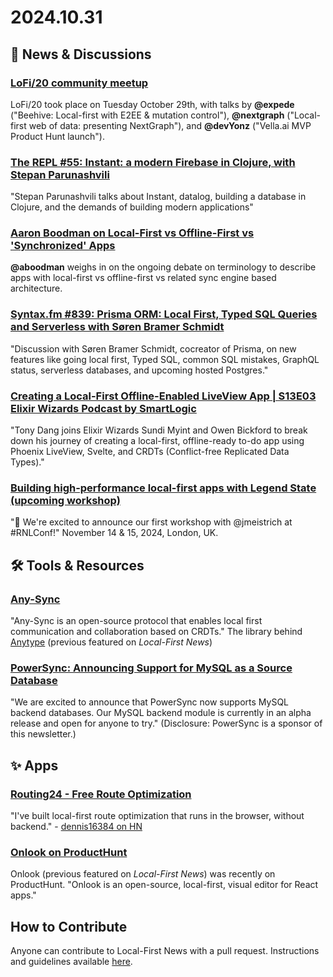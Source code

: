 # 2024.10.31

## 📰 News & Discussions 

### [LoFi/20 community meetup](https://www.youtube.com/watch?v=OAEOoaV-1bA&list=PLTbD2QA-VMnXFsLbuPGz1H-Najv9MD2-H&index=20)
LoFi/20 took place on Tuesday October 29th, with talks by **@expede** ("Beehive: Local-first with E2EE & mutation control"), **@nextgraph** ("Local-first web of data: presenting NextGraph"), and **@devYonz** ("Vella.ai MVP Product Hunt launch").

### [The REPL #55: Instant: a modern Firebase in Clojure, with Stepan Parunashvili](https://www.therepl.net/episodes/55/)
"Stepan Parunashvili talks about Instant, datalog, building a database in Clojure, and the demands of building modern applications"

### [Aaron Boodman on Local-First vs Offline-First vs 'Synchronized' Apps](https://x.com/aboodman/status/1851690841972314408)
**@aboodman** weighs in on the ongoing debate on terminology to describe apps with local-first vs offline-first vs related sync engine based architecture. 

### [Syntax.fm #839: Prisma ORM: Local First, Typed SQL Queries and Serverless with Søren Bramer Schmidt](https://syntax.fm/show/839/prisma-orm-local-first-typed-sql-queries-and-serverless-with-soren-bramer-schmidt)
"Discussion with Søren Bramer Schmidt, cocreator of Prisma, on new features like going local first, Typed SQL, common SQL mistakes, GraphQL status, serverless databases, and upcoming hosted Postgres."

### [Creating a Local-First Offline-Enabled LiveView App | S13E03 Elixir Wizards Podcast by SmartLogic](https://www.youtube.com/watch?app=desktop&v=kcafwf14SDo)
"Tony Dang joins Elixir Wizards Sundi Myint and Owen Bickford to break down his journey of creating a local-first, offline-ready to-do app using Phoenix LiveView, Svelte, and CRDTs (Conflict-free Replicated Data Types)."

### [Building high-performance local-first apps with Legend State (upcoming workshop)](https://x.com/RNLConf/status/1830917402512466257)
"🚀 We're excited to announce our first workshop with @jmeistrich at #RNLConf!" November 14 & 15, 2024, London, UK.


## 🛠️ Tools & Resources

### [Any-Sync](https://github.com/anyproto/any-sync)
"Any-Sync is an open-source protocol that enables local first communication and collaboration based on CRDTs." The library behind [Anytype](https://anytype.io/) (previous featured on _Local-First News_)

### [PowerSync: Announcing Support for MySQL as a Source Database](https://releases.powersync.com/announcements/announcing-mysql-as-a-source-database-alpha)
"We are excited to announce that PowerSync now supports MySQL backend databases. Our MySQL backend module is currently in an alpha release and open for anyone to try." (Disclosure: PowerSync is a sponsor of this newsletter.)


## ✨ Apps

### [Routing24 - Free Route Optimization](https://routing24.com/)
"I've built local-first route optimization that runs in the browser, without backend." - [dennis16384 on HN](https://news.ycombinator.com/item?id=41997476)

### [Onlook on ProductHunt](https://www.producthunt.com/posts/onlook-2?comment=4052986)
Onlook (previous featured on _Local-First News_) was recently on ProductHunt. "Onlook is an open-source, local-first, visual editor for React apps."


## How to Contribute
Anyone can contribute to Local-First News with a pull request. Instructions and guidelines available [here](https://github.com/localfirstnews/localfirstnews).
